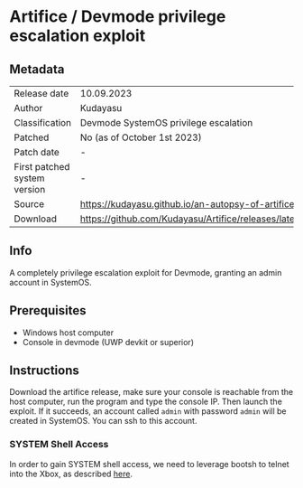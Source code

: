 # Artifice / Devmode privilege escalation exploit

## Metadata
|                             |                                                     |
|-----------------------------|-----------------------------------------------------|
|Release date                 |                                          10.09.2023 |
|Author                       |                                         Kudayasu    |
|Classification               |                      Devmode SystemOS privilege escalation |
|Patched                      |                         No (as of October 1st 2023) |
|Patch date                   |                                          -          |
|First patched system version | -                                                   |
|Source                       |                   https://kudayasu.github.io/an-autopsy-of-artifice/ |
|Download                     |             https://github.com/Kudayasu/Artifice/releases/latest |

## Info
A completely privilege escalation exploit for Devmode, granting an admin account in SystemOS.

## Prerequisites
- Windows host computer
- Console in devmode (UWP devkit or superior)

## Instructions
Download the artifice release, make sure your console is reachable from the host computer, run the program and type the console IP. Then launch the exploit.
If it succeeds, an account called `admin` with password `admin` will be created in SystemOS. You can ssh to this account.

### SYSTEM Shell Access
In order to gain SYSTEM shell access, we need to leverage bootsh to telnet into the Xbox, as described [here](https://xboxoneresearch.github.io/wiki/exploits/devmode-priv-escalation-vsprofiling/).


